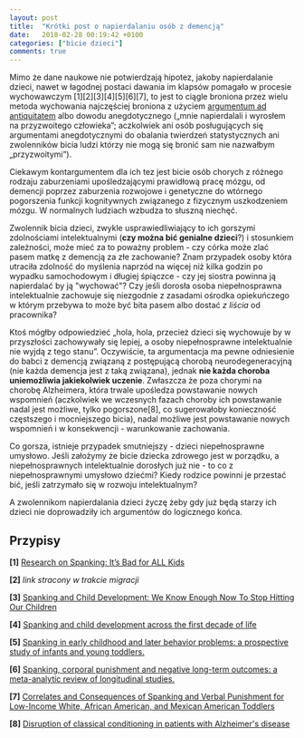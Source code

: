 ```yaml
---
layout: post
title:  "Krótki post o napierdalaniu osób z demencją"
date:   2018-02-28 00:19:42 +0100
categories: ["bicie dzieci"]
comments: true
---
```


Mimo że dane naukowe nie potwierdzają hipotez, jakoby napierdalanie dzieci, nawet w łagodnej postaci dawania im klapsów pomagało w procesie wychowawczym [1][2][3][4][5][6][7], to jest to ciągle broniona przez wielu metoda wychowania najczęściej broniona z użyciem [argumentum ad antiquitatem](https://pl.wikipedia.org/wiki/Argumentum_ad_traditionem) albo dowodu anegdotycznego („mnie napierdalali i wyrosłem na przyzwoitego człowieka”; aczkolwiek ani osób posługujących się argumentami anegdotycznymi do obalania twierdzeń statystycznych ani zwolenników bicia ludzi którzy nie mogą się bronić sam nie nazwałbym „przyzwoitymi”).

Ciekawym kontargumentem dla ich tez jest bicie osób chorych z różnego rodzaju zaburzeniami upośledzającymi prawidłową pracę mózgu, od demencji poprzez zaburzenia rozwojowe i genetyczne do wtórnego pogorszenia funkcji kognitywnych związanego z fizycznym uszkodzeniem mózgu. W normalnych ludziach wzbudza to słuszną niechęć.

Zwolennik bicia dzieci, zwykle usprawiedliwiający to ich gorszymi zdolnościami intelektualnymi (**czy można bić genialne dzieci**?) i stosunkiem zależności, może mieć za to poważny problem - czy córka może zlać pasem matkę z demencją za złe zachowanie? Znam przypadek osoby która utraciła zdolność do myślenia naprzód na więcej niż kilka godzin po wypadku samochodowym i długiej śpiączce - czy jej siostra powinna ją napierdalać by ją "wychować"? Czy jeśli dorosła osoba niepełnosprawna intelektualnie zachowuje się niezgodnie z zasadami ośrodka opiekuńczego w którym przebywa to może być bita pasem albo dostać _z liścia_ od pracownika? 

Ktoś mógłby odpowiedzieć „hola, hola, przecież dzieci się wychowuje by w przyszłości zachowywały się lepiej, a osoby niepełnosprawne intelektualnie nie wyjdą z tego stanu”. Oczywiście, ta argumentacja ma pewne odniesienie do babci z demencją związaną z postępującą chorobą neurodegeneracyjną (nie każda demencja jest z taką związana), jednak **nie każda choroba uniemożliwia jakiekolwiek uczenie**. Zwłaszcza że poza chorymi na chorobę Alzheimera, która trwale upośledza powstawanie nowych wspomnień (aczkolwiek we wczesnych fazach choroby ich powstawanie nadal jest możliwe, tylko pogorszone[8], co sugerowałoby konieczność częstszego i mocniejszego bicia), nadal możliwe jest powstawanie nowych wspomnień i w konsekwencji - warunkowanie zachowania.

Co gorsza, istnieje przypadek smutniejszy - dzieci niepełnosprawne umysłowo. Jeśli założymy że bicie dziecka zdrowego jest w porządku, a niepełnosprawnych intelektualnie dorosłych już nie - to co z niepełnosprawnymi umysłowo dziećmi? Kiedy rodzice powinni je przestać bić, jeśli zatrzymało się w rozwoju intelektualnym?

A zwolennikom napierdalania dzieci życzę żeby gdy już będą starzy ich dzieci nie doprowadziły ich argumentów do logicznego końca.

## Przypisy

**[1]** [Research on Spanking: It’s Bad for ALL Kids](https://www.psychologytoday.com/blog/moral-landscapes/201309/research-spanking-it-s-bad-all-kids)

**[2]** _link stracony w trakcie migracji_

**[3]** [Spanking and Child Development: We Know Enough Now To Stop Hitting Our Children](http://www.ncbi.nlm.nih.gov/pmc/articles/PMC3768154/)

**[4]** [Spanking and child development across the first decade of life](http://www.ncbi.nlm.nih.gov/pubmed/24144718)

**[5]** [Spanking in early childhood and later behavior problems: a prospective study of infants and young toddlers.](http://www.ncbi.nlm.nih.gov/pubmed/15121948)

**[6]** [Spanking, corporal punishment and negative long-term outcomes: a meta-analytic review of longitudinal studies.](http://www.ncbi.nlm.nih.gov/pubmed/23274727)

**[7]** [Correlates and Consequences of Spanking and Verbal Punishment for Low-Income White, African American, and Mexican American Toddlers](http://www.ncbi.nlm.nih.gov/pmc/articles/PMC2987237/)

**[8]** [Disruption of classical conditioning in patients with Alzheimer's disease](https://www.sciencedirect.com/science/article/pii/0197458091900044)
